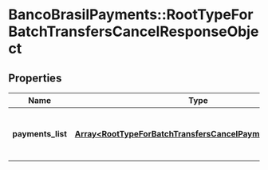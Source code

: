 # BancoBrasilPayments::RootTypeForBatchTransfersCancelResponseObject

## Properties
Name | Type | Description | Notes
------------ | ------------- | ------------- | -------------
**payments_list** | [**Array&lt;RootTypeForBatchTransfersCancelPaymentsListObject&gt;**](RootTypeForBatchTransfersCancelPaymentsListObject.md) | Lista de cancelamentos a serem processados em lote | [optional] 

